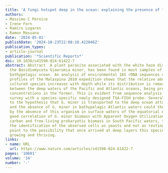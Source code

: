 ```yaml
---
title: 'A fungi hotspot deep in the ocean: explaining the presence of *Gjaerumia minor* in equatorial Pacific bathypelagic waters'
authors:
- Massimo C Pernice
- Irene Forn
- Ramiro Logares
- Ramon Massana
date: '2024-05-01'
publishDate: '2024-10-23T22:08:18.422046Z'
publication_types:
- article-journal
publication: '*Scientific Reports*'
doi: 10.1038/s41598-024-61422-7
abstract: Abstract  A plant parasite associated with the white haze disease in apples,
  the Basidiomycota Gjaerumia minor, has been found in most samples of the global
  bathypelagic ocean. An analysis of environmental 18S rDNA sequences on 12 vertical
  profiles of the Malaspina 2010 expedition shows that the relative abundance of this
  cultured species increases with depth while its distribution is remarkably different
  between the deep waters of the Pacific and Atlantic oceans, being present in higher
  concentrations in the former. This is evident from sequence analysis and a microscopic
  survey with a species-specific newly designed TSA-FISH probe. Several hints point
  to the hypothesis that G. minor is transported to the deep ocean attached to particles,
  and the absence of G. minor in bathypelagic Atlantic waters could then be explained
  by the absence of this organism in surface waters of the equatorial Atlantic. The
  good correlation of G. minor biomass with Apparent Oxygen Utilization, recalcitrant
  carbon and free-living prokaryotic biomass in South Pacific waters, together with
  the identification of the observed cells as yeasts and not as resting spores (teliospores),
  point to the possibility that once arrived at deep layers this species keeps on
  growing and thriving.
links:
- name: URL
  url: https://www.nature.com/articles/s41598-024-61422-7
pages: '10601'
volume: '14'
number: '-'
---
```

